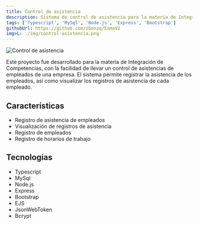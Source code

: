 ```yaml
---
title: Control de asistencia
description: Sistema de control de asistencia para la materia de Integración de Competencias
tags: ['Typescript', 'MySql', 'Node.js', 'Express', 'Bootstrap']
githubUrl: https://github.com/zGonzq/EnmaV2
img>L: ./img/control-asistencia.png
---
```


![Control de asistencia](/img/projects/control-asistencia.png)

Este proyecto fue desarrollado para la materia de Integración de Competencias, con la facilidad de llevar un control de asistencias de empleados de una empresa. 
El sistema permite registrar la asistencia de los empleados, así como visualizar los registros de asistencia de cada empleado.

## Características
- Registro de asistencia de empleados
- Visualización de registros de asistencia
- Registro de empleados
- Registro de horarios de trabajo

## Tecnologías
- Typescript
- MySql
- Node.js
- Express
- Bootstrap
- EJS
- JsonWebToken
- Bcrypt



